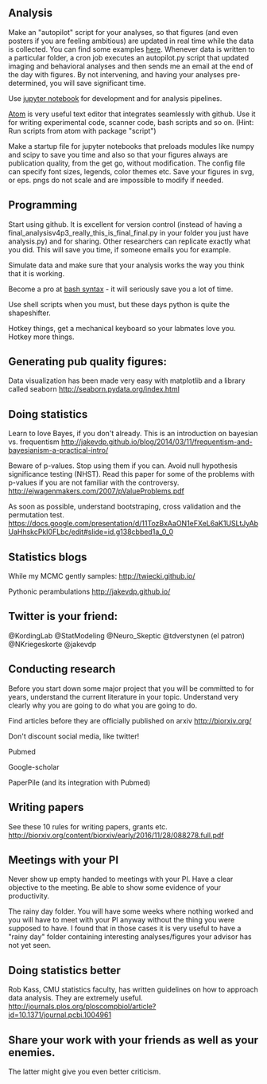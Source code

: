 

## Analysis 
Make an "autopilot" script for your analyses, so that figures (and even posters if you are feeling ambitious) are updated in real time while the data is collected. You can find some examples [here](http://github/pbeukema/rsaRemap/autopilot.py). Whenever data is written to a particular folder, a cron job executes an autopilot.py script that updated imaging and behavioral analyses and then sends me an email at the end of the day with figures. By not intervening, and having your analyses pre-determined, you will save significant time. 

Use [jupyter notebook](http://jupyter.readthedocs.io/en/latest/index.html) for development and for analysis pipelines.


[Atom](https://atom.io/) is very useful text editor that integrates seamlessly with github. 
Use it for writing experimental code, scanner code, bash scripts and so on. 
(Hint: Run scripts from atom with package "script")

Make a startup file for jupyter notebooks that preloads modules like numpy and scipy to save you time and also so that your figures always are publication quality, from the get go, without modification. The config file can specify font sizes, legends, color themes etc. Save your figures in svg, or eps. pngs do not scale and are impossible to modify if needed.

##  Programming 
Start using github. It is excellent for version control (instead of having a final_analysisv4p3_really_this_is_final_final.py in your folder you just have analysis.py) and for sharing. Other researchers can replicate exactly what you did. This will save you time, if someone emails you for example. 

Simulate data and make sure that your analysis works the way you think that it is working. 

Become a pro at [bash syntax](https://ss64.com/bash/syntax-keyboard.html) - it will seriously save you a lot of time. 


Use shell scripts when you must, but these days python is quite the shapeshifter. 

Hotkey things, get a mechanical keyboard so your labmates love you. Hotkey more things. 

##  Generating pub quality figures:
Data visualization has been made very easy with matplotlib and a library called seaborn http://seaborn.pydata.org/index.html

##  Doing statistics
Learn to love Bayes, if you don't already. 
This is an introduction on bayesian vs. frequentism
http://jakevdp.github.io/blog/2014/03/11/frequentism-and-bayesianism-a-practical-intro/

Beware of p-values. Stop using them if you can. Avoid null hypothesis significance testing (NHST). Read this paper for some of the problems with p-values if you are not familiar with the controversy.
http://ejwagenmakers.com/2007/pValueProblems.pdf

As soon as possible, understand bootstraping, cross validation and the permutation test. 
https://docs.google.com/presentation/d/11TozBxAaON1eFXeL6aK1USLtJyAbUaHhskcPkI0FLbc/edit#slide=id.g138cbbed1a_0_0 

##  Statistics blogs
While my MCMC gently samples:
http://twiecki.github.io/

Pythonic perambulations
http://jakevdp.github.io/


##  Twitter is your friend:
@KordingLab
@StatModeling
@Neuro_Skeptic 
@tdverstynen (el patron)
@NKriegeskorte
@jakevdp

##  Conducting research
Before you start down some major project that you will be committed to for years, understand the current literature in your topic. Understand very clearly why you are going to do what you are going to do. 

Find articles before they are officially published on arxiv
http://biorxiv.org/

Don't discount social media, like twitter!

Pubmed

Google-scholar

PaperPile (and its integration with Pubmed)


##  Writing papers
See these 10 rules for writing papers, grants etc. 
http://biorxiv.org/content/biorxiv/early/2016/11/28/088278.full.pdf

##  Meetings with your PI
Never show up empty handed to meetings with your PI.
Have a clear objective to the meeting.
Be able to show some evidence of your productivity. 

The rainy day folder. You will have some weeks where nothing worked and you will have to meet with your PI anyway without the thing you were supposed to have. I found that in those cases it is very useful to have a "rainy day" folder containing interesting analyses/figures your advisor has not yet seen. 


##  Doing statistics better
Rob Kass, CMU statistics faculty, has written guidelines on how to approach data analysis. They are extremely useful. 
http://journals.plos.org/ploscompbiol/article?id=10.1371/journal.pcbi.1004961

##  Share your work with your friends as well as your enemies. 
The latter might give you even better criticism.



